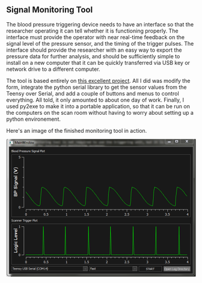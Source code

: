 ## Signal Monitoring Tool

The blood pressure triggering device needs to have an interface so that the researcher operating it can tell whether it is functioning properly. The interface must provide the operator with near real-time feedback on the signal level of the pressure sensor, and the timing of the trigger pulses. The interface should provide the researcher with an easy way to export the pressure data for further analysis, and should be sufficiently simple to install on a new computer that it can be quickly transferred via USB key or network drive to a different computer.

 The tool is based entirely on [this excellent project](http://www.swharden.com/blog/2013-05-08-realtime-data-plotting-in-python/). All I did was modify the form, integrate the python serial library to get the sensor values from the Teensy over Serial, and add a couple of buttons and menus to control everything. All told, it only amounted to about one day of work. Finally, I used py2exe to make it into a portable application, so that it can be run on the computers on the scan room without having to worry about setting up a python environement.

 Here's an image of the finished monitoring tool in action.

 ![alt text](/images/monitoring_system.png "Monitoring System")